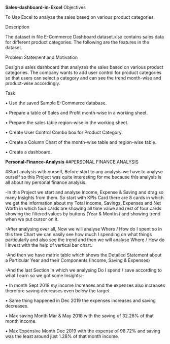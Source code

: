 ****Sales-dashboard-in-Excel****
Objectives

To Use Excel to analyze the sales based on various product categories.

Description

The dataset in file E-Commerce Dashboard dataset.xlsx contains sales data for different product categories. The following are the features in the dataset.

Problem Statement and Motivation

Design a sales dashboard that analyzes the sales based on various product categories. The company wants to add user control for product categories so that users can select a category and can see the trend month-wise and product-wise accordingly.

Task

• Use the saved Sample E-Commerce database.

• Prepare a table of Sales and Profit month-wise in a working sheet.

• Prepare the sales table region-wise in the working sheet.

• Create User Control Combo box for Product Category.

• Create a Column Chart of the month-wise table and region-wise table.

• Create a dashboard.







**Personal-Finance-Analysis**
##PERSONAL FINANCE ANALYSIS

#Start analysis with ourself, Before start to any analysis we have to analyse ourself so this Project was quite interesting for me because this analysis is all about my personal finance analysis.

-In this Project we start and analyse Income, Expense & Saving and drag so many Insights from them. So start with KPIs Card there are 8 cards in which we get the information about my Total income, Savings, Expenses and Net Worth in which four cards are showing all time value and rest of four cards showing the filtered values by buttons (Year & Months) and showing trend when we put cursor on it.

-After analysing over all, Now we will analyse Where / How do I spent so in this tree Chart we can easily see how much I spending on what things particularly and also see the trend and then we will analyse Where / How do I invest with the help of vertical bar chart.

-And then we have matrix table which shows the Detailed Statement about a Particular Year and their Components (Income, Saving & Expenses)

-And the last Section In which we analysing Do I spend / save according to what I earn so we got some Insights:-

• In month Sept 2018 my income Increases and the expenses also increases therefore saving decreases even below the target.

• Same thing happened in Dec 2019 the expenses increases and saving decreases.

• Max saving Month Mar & May 2018 with the saving of 32.26% of that month income.

• Max Expensive Month Dec 2019 with the expense of 98.72% and saving was the least around just 1.28% of that month income.
